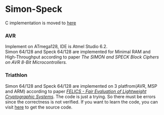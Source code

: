 # Simon-Speck
C implementation is moved to <a href="https://github.com/openluopworld/block_ciphers" target="_blank">here</a>

### AVR
Implement on ATmega128, IDE is Atmel Studio 6.2.<br>
Simon 64/128 and Speck 64/128 are implemented for Minimal RAM and High-Throughput according to paper <i>The SIMON and SPECK Block Ciphers on AVR 8-Bit Microcontrollers.</i><br>

### Triathlon
Simon 64/128 and Speck 64/128 are implemented on 3 platfrom(AVR, MSP and ARM) according to paper <a href="http://csrc.nist.gov/groups/ST/lwc-workshop2015/papers/session7-dinu-paper.pdf"><i>FELICS - Fair Evaluation of Lightweight Cryptographic Systems</i></a>. The code is just a trying. So there must be errors since the correctness is not verified. If you want to learn the code, you can visit <a href="https://www.cryptolux.org/index.php/FELICS" target="_blank">here</a> to get the source code.

